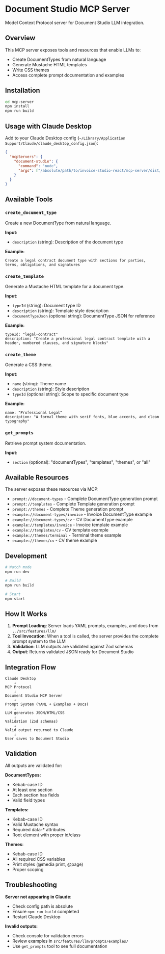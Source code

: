 # Document Studio MCP Server

Model Context Protocol server for Document Studio LLM integration.

## Overview

This MCP server exposes tools and resources that enable LLMs to:
- Create DocumentTypes from natural language
- Generate Mustache HTML templates
- Write CSS themes
- Access complete prompt documentation and examples

## Installation

```bash
cd mcp-server
npm install
npm run build
```

## Usage with Claude Desktop

Add to your Claude Desktop config (`~/Library/Application Support/Claude/claude_desktop_config.json`):

```json
{
  "mcpServers": {
    "document-studio": {
      "command": "node",
      "args": ["/absolute/path/to/invoice-studio-react/mcp-server/dist/index.js"]
    }
  }
}
```

## Available Tools

### `create_document_type`

Create a new DocumentType from natural language.

**Input:**
- `description` (string): Description of the document type

**Example:**
```
Create a legal contract document type with sections for parties, terms, obligations, and signatures
```

### `create_template`

Generate a Mustache HTML template for a document type.

**Input:**
- `typeId` (string): Document type ID
- `description` (string): Template style description
- `documentTypeJson` (optional string): DocumentType JSON for reference

**Example:**
```
typeId: "legal-contract"
description: "Create a professional legal contract template with a header, numbered clauses, and signature blocks"
```

### `create_theme`

Generate a CSS theme.

**Input:**
- `name` (string): Theme name
- `description` (string): Style description
- `typeId` (optional string): Scope to specific document type

**Example:**
```
name: "Professional Legal"
description: "A formal theme with serif fonts, blue accents, and clean typography"
```

### `get_prompts`

Retrieve prompt system documentation.

**Input:**
- `section` (optional): "documentTypes", "templates", "themes", or "all"

## Available Resources

The server exposes these resources via MCP:

- `prompt://document-types` - Complete DocumentType generation prompt
- `prompt://templates` - Complete Template generation prompt
- `prompt://themes` - Complete Theme generation prompt
- `example://document-types/invoice` - Invoice DocumentType example
- `example://document-types/cv` - CV DocumentType example
- `example://templates/invoice` - Invoice template example
- `example://templates/cv` - CV template example
- `example://themes/terminal` - Terminal theme example
- `example://themes/cv` - CV theme example

## Development

```bash
# Watch mode
npm run dev

# Build
npm run build

# Start
npm start
```

## How It Works

1. **Prompt Loading**: Server loads YAML prompts, examples, and docs from `../src/features/llm/`
2. **Tool Invocation**: When a tool is called, the server provides the complete prompt system to the LLM
3. **Validation**: LLM outputs are validated against Zod schemas
4. **Output**: Returns validated JSON ready for Document Studio

## Integration Flow

```
Claude Desktop
    ↓
MCP Protocol
    ↓
Document Studio MCP Server
    ↓
Prompt System (YAML + Examples + Docs)
    ↓
LLM generates JSON/HTML/CSS
    ↓
Validation (Zod schemas)
    ↓
Valid output returned to Claude
    ↓
User saves to Document Studio
```

## Validation

All outputs are validated for:

**DocumentTypes:**
- Kebab-case ID
- At least one section
- Each section has fields
- Valid field types

**Templates:**
- Kebab-case ID
- Valid Mustache syntax
- Required data-* attributes
- Root element with proper id/class

**Themes:**
- Kebab-case ID
- All required CSS variables
- Print styles (@media print, @page)
- Proper scoping

## Troubleshooting

**Server not appearing in Claude:**
- Check config path is absolute
- Ensure `npm run build` completed
- Restart Claude Desktop

**Invalid outputs:**
- Check console for validation errors
- Review examples in `src/features/llm/prompts/examples/`
- Use `get_prompts` tool to see full documentation
